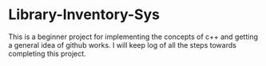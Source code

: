 # Library-Inventory-Sys
This is a beginner project for implementing the concepts of c++ and getting a general idea of github works. 
I will keep log of all the steps towards completing this project.
